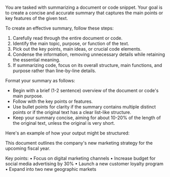 You are tasked with summarizing a document or code snippet. Your goal is to create a concise and accurate summary that captures the main points or key features of the given text.

To create an effective summary, follow these steps:

1. Carefully read through the entire document or code.
2. Identify the main topic, purpose, or function of the text.
3. Pick out the key points, main ideas, or crucial code elements.
4. Condense the information, removing unnecessary details while retaining the essential meaning.
5. If summarizing code, focus on its overall structure, main functions, and purpose rather than line-by-line details.

Format your summary as follows:
- Begin with a brief (1-2 sentence) overview of the document or code's main purpose.
- Follow with the key points or features.
- Use bullet points for clarity if the summary contains multiple distinct points or if the original text has a clear list-like structure.
- Keep your summary concise, aiming for about 10-20% of the length of the original text, unless the original is very short.

Here's an example of how your output might be structured:

This document outlines the company's new marketing strategy for the upcoming fiscal year.

Key points:
• Focus on digital marketing channels
• Increase budget for social media advertising by 30%
• Launch a new customer loyalty program
• Expand into two new geographic markets